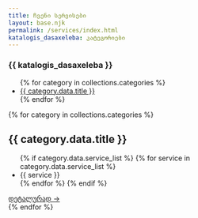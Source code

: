 ```yaml
---
title: ჩვენი სერვისები
layout: base.njk
permalink: /services/index.html
katalogis_dasaxeleba: კატეგორიები
---
```

<section class="services-page-section">
    <div class="container">
        <div class="services-page-layout">
            <aside class="services-nav" data-aos="fade-right">
                <h3>{{ katalogis_dasaxeleba }}</h3>
                <ul>
                    {% for category in collections.categories %}
                        <li>
                            <a href="#{{ category.data.slug }}">{{ category.data.title }}</a>
                        </li>
                    {% endfor %}
                </ul>
            </aside>
            <div class="services-content">
                {% for category in collections.categories %}
                    <div id="{{ category.data.slug }}" class="service-category" data-aos="fade-up">
                        <div class="category-title-wrapper">
                            <h2>{{ category.data.title }}</h2>
                        </div>
                        <ul>
                            {% if category.data.service_list %}
                                {% for service in category.data.service_list %}
                                    <li>{{ service }}</li>
                                {% endfor %}
                            {% endif %}
                        </ul>
                        <a href="{{ category.url }}" class="details-link">დეტალურად →</a>
                    </div>
                {% endfor %}
            </div>
        </div>
    </div>
</section>
